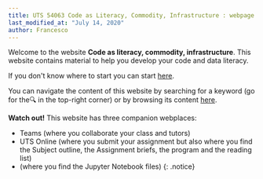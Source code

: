 ```yaml
---
title: UTS 54063 Code as Literacy, Commodity, Infrastructure : webpage
last_modified_at: "July 14, 2020"
author: Francesco
---
```


Welcome to the website **Code as literacy, commodity, infrastructure**. This website contains material to help you develop your code and data literacy.

If you don't know where to start you can start [here]().

You can navigate the content of this website by searching for a keyword (go for the🔍 in the top-right corner) or by browsing its content [here](collection-archive/).

**Watch out!** This website has three companion webplaces:

* Teams (where you collaborate your class and tutors)
* UTS Online (where you submit your assignment but also where you find the Subject outline, the Assignment briefs, the program and the reading list)
* (where you find the Jupyter Notebook files)
{: .notice}

